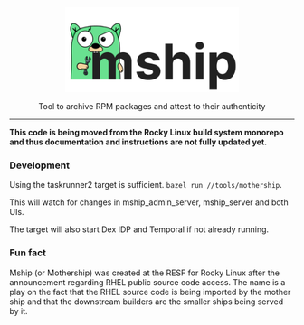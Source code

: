 <p align="center">
  <picture>
    <source srcset="imgs/mship_gopher.png" media="(prefers-color-scheme: dark)" height="150">
    <img src="imgs/mship_gopher_dark.png" alt="Mship" height="150">
  </picture>
</p>
<p align="center">Tool to archive RPM packages and attest to their authenticity</p>
<hr />

**This code is being moved from the Rocky Linux build system monorepo and thus documentation and
instructions are not fully updated yet.**

### Development

Using the taskrunner2 target is sufficient. `bazel run //tools/mothership`.

This will watch for changes in mship_admin_server, mship_server and both UIs.

The target will also start Dex IDP and Temporal if not already running.

### Fun fact

Mship (or Mothership) was created at the RESF for Rocky Linux after the
announcement regarding RHEL public source code access.
The name is a play on the fact that the RHEL source code is being imported
by the mother ship and that the downstream builders are the smaller ships
being served by it.
